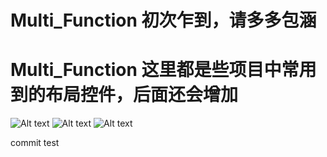 # Multi_Function 初次乍到，请多多包涵
# Multi_Function 这里都是些项目中常用到的布局控件，后面还会增加
![Alt text](https://github.com/lining1992/Multi_Function/tree/master/screenshots/1.png)
![Alt text](https://github.com/lining1992/Multi_Function/tree/master/screenshots/2.png)
![Alt text](https://github.com/lining1992/Multi_Function/tree/master/screenshots/3.png)

commit test
